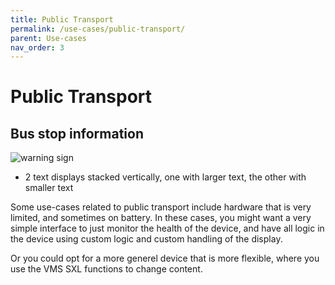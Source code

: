 ```yaml
---
title: Public Transport
permalink: /use-cases/public-transport/
parent: Use-cases
nav_order: 3
---
```


# Public Transport
## Bus stop information
![warning sign](/assets/images/bus_stop.png)
- 2 text displays stacked vertically, one with larger text, the other with smaller text

Some use-cases related to public transport include hardware that is very limited, and sometimes on battery. In these cases, you might want a very simple interface to just monitor the health of the device, and have all logic in the device using custom logic and custom handling of the display.

Or you could opt for a more generel device that is more flexible, where you use the VMS SXL functions to change content.
